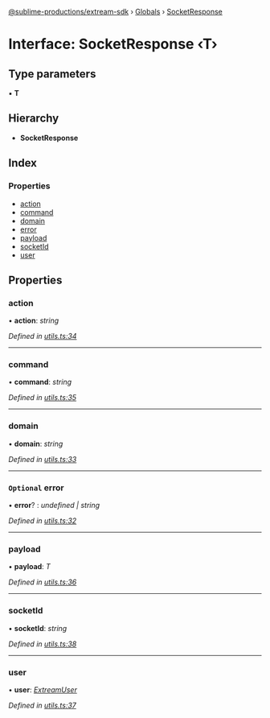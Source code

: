 [@sublime-productions/extream-sdk](../README.md) › [Globals](../globals.md) › [SocketResponse](socketresponse.md)

# Interface: SocketResponse ‹**T**›

## Type parameters

▪ **T**

## Hierarchy

* **SocketResponse**

## Index

### Properties

* [action](socketresponse.md#action)
* [command](socketresponse.md#command)
* [domain](socketresponse.md#domain)
* [error](socketresponse.md#optional-error)
* [payload](socketresponse.md#payload)
* [socketId](socketresponse.md#socketid)
* [user](socketresponse.md#user)

## Properties

###  action

• **action**: *string*

*Defined in [utils.ts:34](https://github.com/Extream-SaaS/ex-sdk/blob/775f75c/src/utils.ts#L34)*

___

###  command

• **command**: *string*

*Defined in [utils.ts:35](https://github.com/Extream-SaaS/ex-sdk/blob/775f75c/src/utils.ts#L35)*

___

###  domain

• **domain**: *string*

*Defined in [utils.ts:33](https://github.com/Extream-SaaS/ex-sdk/blob/775f75c/src/utils.ts#L33)*

___

### `Optional` error

• **error**? : *undefined | string*

*Defined in [utils.ts:32](https://github.com/Extream-SaaS/ex-sdk/blob/775f75c/src/utils.ts#L32)*

___

###  payload

• **payload**: *T*

*Defined in [utils.ts:36](https://github.com/Extream-SaaS/ex-sdk/blob/775f75c/src/utils.ts#L36)*

___

###  socketId

• **socketId**: *string*

*Defined in [utils.ts:38](https://github.com/Extream-SaaS/ex-sdk/blob/775f75c/src/utils.ts#L38)*

___

###  user

• **user**: *[ExtreamUser](extreamuser.md)*

*Defined in [utils.ts:37](https://github.com/Extream-SaaS/ex-sdk/blob/775f75c/src/utils.ts#L37)*
